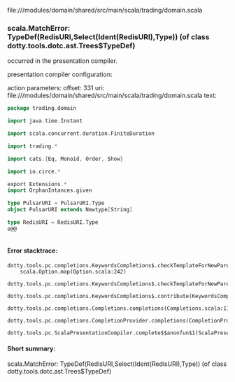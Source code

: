 file://<WORKSPACE>/modules/domain/shared/src/main/scala/trading/domain.scala
### scala.MatchError: TypeDef(RedisURI,Select(Ident(RedisURI),Type)) (of class dotty.tools.dotc.ast.Trees$TypeDef)

occurred in the presentation compiler.

presentation compiler configuration:


action parameters:
offset: 331
uri: file://<WORKSPACE>/modules/domain/shared/src/main/scala/trading/domain.scala
text:
```scala
package trading.domain

import java.time.Instant

import scala.concurrent.duration.FiniteDuration

import trading.* 

import cats.{Eq, Monoid, Order, Show}

import io.circe.*

export Extensions.*
import OrphanIntances.given

type PulsarURI = PulsarURI.Type 
object PulsarURI extends Newtype[String]

type RedisURI = RedisURI.Type
o@@



```



#### Error stacktrace:

```
dotty.tools.pc.completions.KeywordsCompletions$.checkTemplateForNewParents$$anonfun$2(KeywordsCompletions.scala:219)
	scala.Option.map(Option.scala:242)
	dotty.tools.pc.completions.KeywordsCompletions$.checkTemplateForNewParents(KeywordsCompletions.scala:220)
	dotty.tools.pc.completions.KeywordsCompletions$.contribute(KeywordsCompletions.scala:45)
	dotty.tools.pc.completions.Completions.completions(Completions.scala:115)
	dotty.tools.pc.completions.CompletionProvider.completions(CompletionProvider.scala:92)
	dotty.tools.pc.ScalaPresentationCompiler.complete$$anonfun$1(ScalaPresentationCompiler.scala:143)
```
#### Short summary: 

scala.MatchError: TypeDef(RedisURI,Select(Ident(RedisURI),Type)) (of class dotty.tools.dotc.ast.Trees$TypeDef)